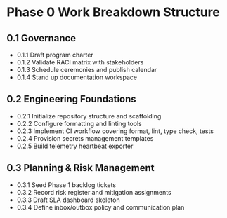 # Phase 0 Work Breakdown Structure

## 0.1 Governance
- 0.1.1 Draft program charter
- 0.1.2 Validate RACI matrix with stakeholders
- 0.1.3 Schedule ceremonies and publish calendar
- 0.1.4 Stand up documentation workspace

## 0.2 Engineering Foundations
- 0.2.1 Initialize repository structure and scaffolding
- 0.2.2 Configure formatting and linting tools
- 0.2.3 Implement CI workflow covering format, lint, type check, tests
- 0.2.4 Provision secrets management templates
- 0.2.5 Build telemetry heartbeat exporter

## 0.3 Planning & Risk Management
- 0.3.1 Seed Phase 1 backlog tickets
- 0.3.2 Record risk register and mitigation assignments
- 0.3.3 Draft SLA dashboard skeleton
- 0.3.4 Define inbox/outbox policy and communication plan

